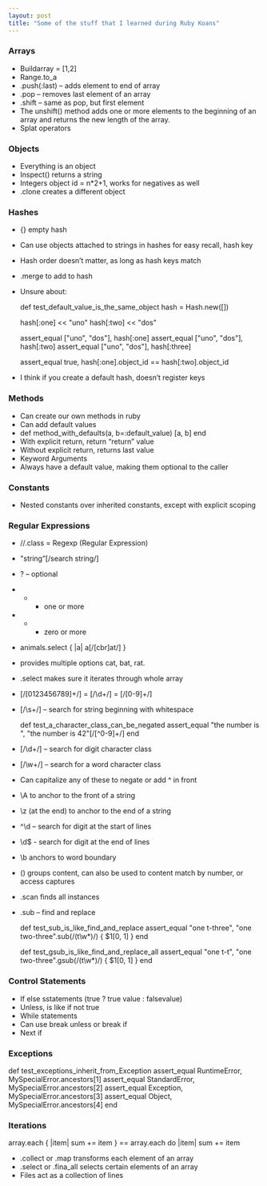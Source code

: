 ```yaml
---
layout: post
title: "Some of the stuff that I learned during Ruby Koans"
---
```

### Arrays
- Buildarray = [1,2]
- Range.to_a
- .push(:last) – adds element to end of array
- .pop – removes last element of an array
- .shift – same as pop, but first element
- The unshift() method adds one or more elements to the beginning of an array and returns the new length of the array.
- Splat operators
### Objects
- Everything is an object
- Inspect() returns a string
- Integers object id = n*2+1, works for negatives as well
- .clone creates a different object
### Hashes
- {} empty hash
- Can use objects attached to strings in hashes for easy recall, hash key
- Hash order doesn’t matter, as long as hash keys match
- .merge to add to hash
- Unsure about:

  def test_default_value_is_the_same_object
    hash = Hash.new([])
 
    hash[:one] << "uno"
    hash[:two] << "dos"
 
    assert_equal ["uno", "dos"], hash[:one]
    assert_equal ["uno", "dos"], hash[:two]
    assert_equal ["uno", "dos"], hash[:three]
 
    assert_equal true, hash[:one].object_id == hash[:two].object_id
    
- I think if you create a default hash, doesn’t register keys
 
### Methods
 
- Can create our own methods in ruby
- Can add default values
- def method_with_defaults(a, b=:default_value)
    [a, b]
  end
- With explicit return, return “return” value
- Without explicit return, returns last value
- Keyword Arguments
- Always have a default value, making them optional to the caller

### Constants
- Nested constants over inherited constants, except with explicit scoping
 
### Regular Expressions
 
- //.class = Regexp (Regular Expression)
- "string”[/search string/]
- ? – optional
- + - one or more
- * - zero or more
- animals.select { |a| a[/[cbr]at/] }
- provides multiple options cat, bat, rat.
- .select makes sure it iterates through whole array
- [/[0123456789]+/] = [/\d+/] = [/[0-9]+/]
- [/\s+/] – search for string beginning with whitespace


  def test_a_character_class_can_be_negated
    assert_equal "the number is ", "the number is 42"[/[^0-9]+/]
  end
  
  
- [/\d+/] – search for digit character class
- [/\w+/] – search for a word character class
- Can capitalize any of these to negate or add ^ in front 
- \A to anchor to the front of a string
- \z (at the end) to anchor to the end of a string
- ^\d – search for digit at the start of lines
- \d$ - search for digit at the end of lines
- \b anchors to word boundary
- () groups content, can also be used to content match by number, or access captures
- .scan finds all instances
- .sub – find and replace


  def test_sub_is_like_find_and_replace
    assert_equal "one t-three", "one two-three".sub(/(t\w*)/) { $1[0, 1] }
  end
 
  def test_gsub_is_like_find_and_replace_all
    assert_equal "one t-t", "one two-three".gsub(/(t\w*)/) { $1[0, 1] }
  end
 
### Control Statements
 
- If else sstatements
(true ? true value : falsevalue)
- Unless, is like if not true
- While statements
- Can use break unless or break if
- Next if
 
### Exceptions

  def test_exceptions_inherit_from_Exception
    assert_equal RuntimeError, MySpecialError.ancestors[1]
    assert_equal StandardError, MySpecialError.ancestors[2]
    assert_equal Exception, MySpecialError.ancestors[3]
    assert_equal Object, MySpecialError.ancestors[4]
  end
 
### Iterations
 
array.each { |item| sum += item } == array.each do |item|
      								sum += item
- .collect or .map transforms each element of an array
- .select or .fina_all selects certain elements of an array
- Files act as a collection of lines
